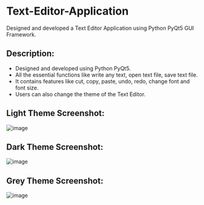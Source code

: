 # Text-Editor-Application
Designed and developed a Text Editor Application using Python PyQt5 GUI Framework.

## Description:
- Designed and developed using Python PyQt5.
- All the essential functions like write any text, open text file, save text file.
- It contains features like cut, copy, paste, undo, redo, change font and font size. 
- Users can also change the theme of the Text Editor.

## Light Theme Screenshot:

![image](https://user-images.githubusercontent.com/78471553/139436111-ab82bc90-a315-40d0-8ba4-a2f88f96fdbe.png)

## Dark Theme Screenshot:

![image](https://user-images.githubusercontent.com/78471553/139435970-1302fa12-3bc8-4794-8d4e-561f01381ea8.png)

## Grey Theme Screenshot:

![image](https://user-images.githubusercontent.com/78471553/139436321-6911d1c6-45e3-478c-b2cd-8f5c2186578b.png)

